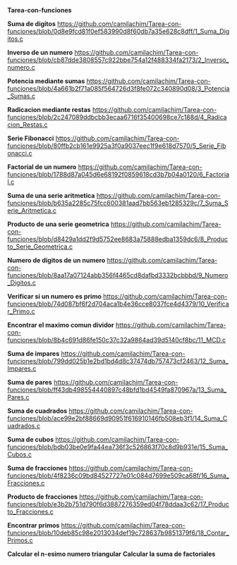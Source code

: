 **Tarea-con-funciones**

**Suma de digitos**
https://github.com/camilachim/Tarea-con-funciones/blob/0d8e9fcd81f0ef583990d8f60db7a35e628c8dff/1_Suma_Digitos.c

**Inverso de un numero**
https://github.com/camilachim/Tarea-con-funciones/blob/cb87dde3808557c922bbe754a12f488334fa2173/2_Inverso_numero.c

**Potencia mediante sumas**
https://github.com/camilachim/Tarea-con-funciones/blob/4a661b2f71a085f564726d3f8fe072c340890d08/3_Potencia_Sumas.c

**Radicacion mediante restas**
https://github.com/camilachim/Tarea-con-funciones/blob/2c247089ddbcbb3ecaa6716f35400698ce7c188d/4_Radicacion_Restas.c

**Serie Fibonacci**
https://github.com/camilachim/Tarea-con-funciones/blob/80ffb2cb161e9925a3f0a9037eec1f9e618d7570/5_Serie_Fibonacci.c

**Factorial de un numero**
https://github.com/camilachim/Tarea-con-funciones/blob/1788d87a045d6e68192f0859618cd3b7b04a0120/6_Factorial.c

**Suma de una serie aritmetica**
https://github.com/camilachim/Tarea-con-funciones/blob/b635a2285c75fcc600381aad7bb563eb1285329c/7_Suma_Serie_Aritmetica.c

**Producto de una serie geometrica**
https://github.com/camilachim/Tarea-con-funciones/blob/d8429a1dd2f9d5752ee8683a75888edba1359dc6/8_Producto_Serie_Geometrica.c

**Numero de digitos de un numero**
https://github.com/camilachim/Tarea-con-funciones/blob/8aa17a07124abb356f4465cd8dafbd3332bcbbbd/9_Numero_Digitos.c

**Verificar si un  numero es primo**
https://github.com/camilachim/Tarea-con-funciones/blob/74d087bf6f2d704aca1b4e36cce8037fce4d4379/10_Verificar_Primo.c

**Encontrar el maximo comun dividor**
https://github.com/camilachim/Tarea-con-funciones/blob/8b4c691d86fe150c37c32a9864ad39d5140cf8bc/11_MCD.c

**Suma de impares**
https://github.com/camilachim/Tarea-con-funciones/blob/799dd025b1e2bd1bd4d8c37474db757473cf2463/12_Suma_Impares.c

**Suma de pares**
https://github.com/camilachim/Tarea-con-funciones/blob/ff43db498554440897c48bfd1bd4549fa870967a/13_Suma_Pares.c

**Suma de cuadrados**
https://github.com/camilachim/Tarea-con-funciones/blob/ace99e2bf88669d90951f616910146fb508eb3f1/14_Suma_Cuadrados.c

**Suma de cubos**
https://github.com/camilachim/Tarea-con-funciones/blob/bdb03be0e9fa44ea736f3c526863f70c8d9b931e/15_Suma_Cubos.c

**Suma de fracciones**
https://github.com/camilachim/Tarea-con-funciones/blob/4f8236c09bd84527727e01c084d7699e509ca68f/16_Suma_Fracciones.c

**Producto de fracciones**
https://github.com/camilachim/Tarea-con-funciones/blob/e3b2b751d790f6d3887276359ed04f78ddaa3c62/17_Producto_Fracciones.c

**Encontrar primos**
https://github.com/camilachim/Tarea-con-funciones/blob/10deb85c98e2013034def19c728637b9851379f6/18_Contar_Primos.c

**Calcular el n-esimo numero triangular**
**Calcular la suma de factoriales**



